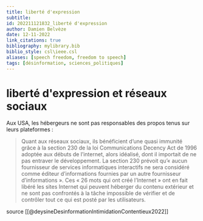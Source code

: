 ```yaml
---
title: liberté d'expression
subtitle:
id: 202211121832_liberté d'expression
author: Damien Belvèze
date: 12-11-2022
link_citations: true
bibliography: mylibrary.bib
biblio_style: csl\ieee.csl
aliases: [speech freedom, freedom to speech]
tags: [désinformation, sciences_politiques]
---
```


# liberté d'expression et réseaux sociaux

Aux USA, les hébergeurs ne sont pas responsables des propos tenus sur leurs plateformes : 

> Quant aux réseaux sociaux, ils bénéficient d’une quasi immunité grâce à la section 230 de la loi Communications Decency Act de 1996 adoptée aux débuts de l’internet, alors idéalisé, dont il importait de ne pas entraver le développement. La section 230 prévoit qu’« aucun fournisseur de services informatiques interactifs ne sera considéré comme éditeur d’informations fournies par un autre fournisseur d’informations ». Ces « 26 mots qui ont créé l’Internet » ont en fait libéré les sites Internet qui peuvent héberger du contenu extérieur et ne sont pas confrontés à la tâche impossible de vérifier et de contrôler tout ce qui est posté par les utilisateurs.

source [[@deysineDesinformationIntimidationContentieux2022]]




